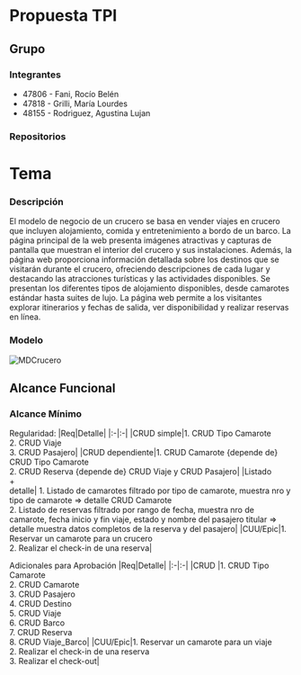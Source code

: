 # Propuesta TPI
## Grupo

### Integrantes

   * 47806 - Fani, Rocío Belén
   * 47818 - Grilli, María Lourdes
   * 48155 - Rodriguez, Agustina Lujan

### Repositorios
  
# Tema 
### Descripción
El modelo de negocio de un crucero se basa en vender viajes en crucero que incluyen alojamiento, comida y entretenimiento a bordo de un barco. La página principal de la web presenta imágenes atractivas y capturas de pantalla que muestran el interior del crucero y sus instalaciones.
Además, la página web proporciona información detallada sobre los destinos que se visitarán durante el crucero, ofreciendo descripciones de cada lugar y destacando las atracciones turísticas y las actividades disponibles.
Se presentan los diferentes tipos de alojamiento disponibles, desde camarotes estándar hasta suites de lujo.
La página web permite a los visitantes explorar itinerarios y fechas de salida, ver disponibilidad y realizar reservas en línea. 


### Modelo
![MDCrucero](https://github.com/AgustinaRodriguez01/TPI-DSW/assets/101483416/ead46bab-8c1c-4fa9-9027-04d6585ecdae)

## Alcance Funcional 

### Alcance Mínimo

Regularidad:
|Req|Detalle|
|:-|:-|
|CRUD simple|1. CRUD Tipo Camarote <br>2. CRUD Viaje<br>3. CRUD Pasajero|
|CRUD dependiente|1. CRUD Camarote {depende de} CRUD Tipo Camarote<br>2. CRUD Reserva {depende de} CRUD Viaje y CRUD Pasajero|
|Listado<br>+<br>detalle| 1. Listado de camarotes filtrado por tipo de camarote, muestra nro y tipo de camarote => detalle CRUD Camarote<br> 2. Listado de reservas filtrado por rango de fecha, muestra nro de camarote, fecha inicio y fin viaje, estado y nombre del pasajero titular => detalle muestra datos completos de la reserva y del pasajero|
|CUU/Epic|1. Reservar un camarote para un crucero<br>2. Realizar el check-in de una reserva|

Adicionales para Aprobación
|Req|Detalle|
|:-|:-|
|CRUD |1. CRUD Tipo Camarote<br>2. CRUD Camarote<br>3. CRUD Pasajero<br>4. CRUD Destino<br>5. CRUD Viaje<br>6. CRUD Barco<br>7. CRUD Reserva<br>8. CRUD Viaje_Barco|
|CUU/Epic|1. Reservar un camarote para un viaje<br>2. Realizar el check-in de una reserva<br>3. Realizar el check-out|


